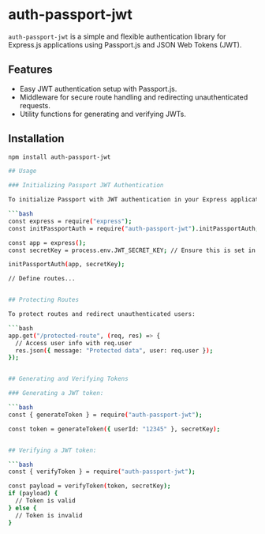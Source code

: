 # auth-passport-jwt

`auth-passport-jwt` is a simple and flexible authentication library for Express.js applications using Passport.js and JSON Web Tokens (JWT).

## Features

- Easy JWT authentication setup with Passport.js.
- Middleware for secure route handling and redirecting unauthenticated requests.
- Utility functions for generating and verifying JWTs.

## Installation

```bash
npm install auth-passport-jwt

## Usage

### Initializing Passport JWT Authentication

To initialize Passport with JWT authentication in your Express application:

```bash
const express = require("express");
const initPassportAuth = require("auth-passport-jwt").initPassportAuth;

const app = express();
const secretKey = process.env.JWT_SECRET_KEY; // Ensure this is set in your environment

initPassportAuth(app, secretKey);

// Define routes...


## Protecting Routes

To protect routes and redirect unauthenticated users:

```bash
app.get("/protected-route", (req, res) => {
  // Access user info with req.user
  res.json({ message: "Protected data", user: req.user });
});


## Generating and Verifying Tokens

### Generating a JWT token:

```bash
const { generateToken } = require("auth-passport-jwt");

const token = generateToken({ userId: "12345" }, secretKey);


## Verifying a JWT token:

```bash
const { verifyToken } = require("auth-passport-jwt");

const payload = verifyToken(token, secretKey);
if (payload) {
  // Token is valid
} else {
  // Token is invalid
}




